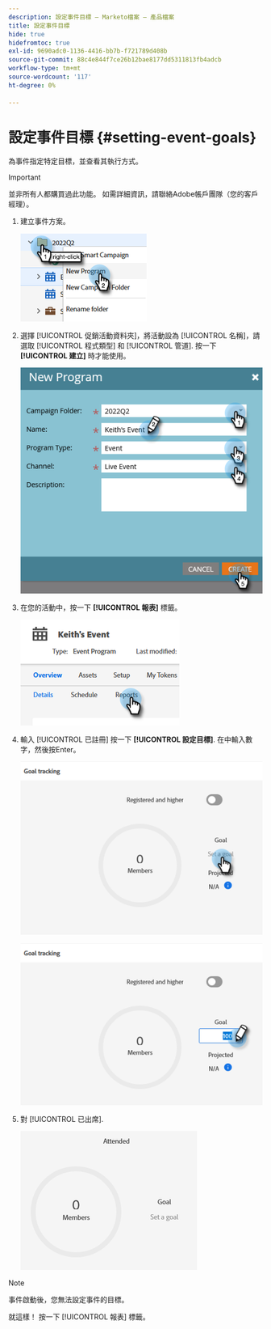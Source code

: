 ```yaml
---
description: 設定事件目標 — Marketo檔案 — 產品檔案
title: 設定事件目標
hide: true
hidefromtoc: true
exl-id: 9690adc0-1136-4416-bb7b-f721789d408b
source-git-commit: 88c4e844f7ce26b12bae8177dd5311813fb4adcb
workflow-type: tm+mt
source-wordcount: '117'
ht-degree: 0%

---
```


# 設定事件目標 {#setting-event-goals}

為事件指定特定目標，並查看其執行方式。

>[!IMPORTANT]
>
>並非所有人都購買過此功能。 如需詳細資訊，請聯絡Adobe帳戶團隊（您的客戶經理）。

1. 建立事件方案。

   ![](assets/setting-event-goals-1.png)

1. 選擇 [!UICONTROL 促銷活動資料夾]，將活動設為 [!UICONTROL 名稱]，請選取 [!UICONTROL 程式類型] 和 [!UICONTROL 管道]. 按一下 **[!UICONTROL 建立]** 時才能使用。

   ![](assets/setting-event-goals-2.png)

1. 在您的活動中，按一下 **[!UICONTROL 報表]** 標籤。

   ![](assets/setting-event-goals-3.png)

1. 輸入 [!UICONTROL 已註冊] 按一下 **[!UICONTROL 設定目標]**. 在中輸入數字，然後按Enter。

   ![](assets/setting-event-goals-4.png)

   ![](assets/setting-event-goals-5.png)

1. 對 [!UICONTROL 已出席].

   ![](assets/setting-event-goals-6.png)

>[!NOTE]
>
>事件啟動後，您無法設定事件的目標。

就這樣！ 按一下 [!UICONTROL 報表] 標籤。
